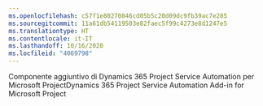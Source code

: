 ```yaml
---
ms.openlocfilehash: c57f1e80270846cd05b5c20d09dc9fb39ac7e285
ms.sourcegitcommit: 11a61db54119503e82faec5f99c4273e8d1247e5
ms.translationtype: HT
ms.contentlocale: it-IT
ms.lasthandoff: 10/16/2020
ms.locfileid: "4069798"
---
```

<span data-ttu-id="b7ad9-101">Componente aggiuntivo di Dynamics 365 Project Service Automation per Microsoft Project</span><span class="sxs-lookup"><span data-stu-id="b7ad9-101">Dynamics 365 Project Service Automation Add-in for Microsoft Project</span></span>